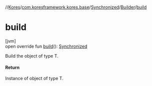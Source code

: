 //[Kores](../../../../index.md)/[com.koresframework.kores.base](../../index.md)/[Synchronized](../index.md)/[Builder](index.md)/[build](build.md)

# build

[jvm]\
open override fun [build](build.md)(): [Synchronized](../index.md)

Build the object of type T.

#### Return

Instance of object of type T.
